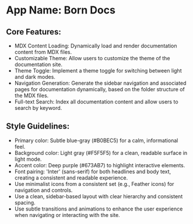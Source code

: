 # **App Name**: Born Docs

## Core Features:

- MDX Content Loading: Dynamically load and render documentation content from MDX files.
- Customizable Theme: Allow users to customize the theme of the documentation site.
- Theme Toggle: Implement a theme toggle for switching between light and dark modes.
- Navigation Generation: Generate the sidebar navigation and associated pages for documentation dynamically, based on the folder structure of the MDX files.
- Full-text Search: Index all documentation content and allow users to search by keyword.

## Style Guidelines:

- Primary color: Subtle blue-gray (#B0BEC5) for a calm, informational feel.
- Background color: Light gray (#F5F5F5) for a clean, readable surface in light mode.
- Accent color: Deep purple (#673AB7) to highlight interactive elements.
- Font pairing: 'Inter' (sans-serif) for both headlines and body text, creating a consistent and readable experience.
- Use minimalist icons from a consistent set (e.g., Feather icons) for navigation and controls.
- Use a clean, sidebar-based layout with clear hierarchy and consistent spacing.
- Use subtle transitions and animations to enhance the user experience when navigating or interacting with the site.

